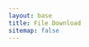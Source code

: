 ```yaml
---
layout: base
title: File Download
sitemap: false
---
```


<section id="main-container" class="main-container">
  <div class="container">
 

 <div id="pdfLinkContainer">
    <!-- The link will be inserted here -->
</div>

<div id="iframeContainer">
    <!-- The iframe will be inserted here -->
</div>

<script>
    // Get the current URL
    var currentURL = window.location.href;

    // Extract the path from the URL
    var urlParts = currentURL.split("/file?");
    var path = urlParts[1];

    // Construct the full URL for the PDF
    var pdfURL = "https://vbstat.github.io/" + path;

    // Create a new link element
    var linkElement = document.createElement("a");

    // Set Bootstrap classes for styling
    linkElement.classList.add("btn", "btn-primary");

    // Set the href attribute
    linkElement.setAttribute("href", pdfURL);

    // Set the link text
    linkElement.textContent = "Download";

    // Append the link to the container
    document.getElementById("pdfLinkContainer").appendChild(linkElement);

    // Get the container for the iframe
    var iframeContainer = document.getElementById("iframeContainer");

    // Create the iframe element
    var iframeElement = document.createElement("iframe");

    // Set attributes for the iframe
    iframeElement.setAttribute("src", "https://docs.google.com/gview?url=" + pdfURL + "&embedded=true");
    iframeElement.style.width = "100%";
    iframeElement.style.height = "80vh";

    // Append the iframe to the container
    iframeContainer.appendChild(iframeElement);
</script>


  </div><!-- Conatiner end -->
</section>
